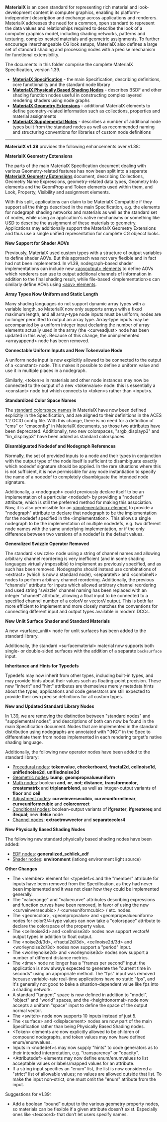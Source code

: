 <!-----
README for MaterialX Specification v1.39
----->

**MaterialX** is an open standard for representing rich material and look-development content in computer graphics, enabling its platform-independent description and exchange across applications and renderers.  MaterialX addresses the need for a common, open standard to represent the data values and relationships required to describe the look of a computer graphics model, including shading networks, patterns and texturing, complex nested materials and geometric assignments. To further encourage interchangeable CG look setups, MaterialX also defines a large set of standard shading and processing nodes with a precise mechanism for functional extensibility.

The documents in this folder comprise the complete MaterialX Specification, version 1.39.

* [**MaterialX Specification**](./MaterialX.Specification.md) - the main Specification, describing definitions, core functionality and the standard node library
* [**MaterialX Physically Based Shading Nodes**](./MaterialX.PBRSpec.md) - describes BSDF and other shading function nodes useful in constructing complex layered rendering shaders using node graphs
* [**MaterialX Geometry Extensions**](./MaterialX.GeomExts.md) - additional MaterialX elements to define geometry-related information such as collections, properties and material assignments
* [**MaterialX Supplemental Notes**](./MaterialX.Supplement.md) - describes a number of additional node types built from the standard nodes as well as recommended naming and structuring conventions for libraries of custom node definitions

<p>

---


**MaterialX v1.39** provides the following enhancements over v1.38:


**MaterialX Geometry Extensions**

The parts of the main MaterialX Specification document dealing with various Geometry-related features has now been split into a separate [**MaterialX Geometry Extensions**](./MaterialX.GeomExts.md) document, describing Collections, Geometry Name Expressions, geometry-related data types, Geometry Info elements and the GeomProp and Token elements used within them, and Look, Property, Visibility and assignment elements.

With this split, applications can claim to be MaterialX Compatible if they support all the things described in the main Specification, e.g. the elements for nodegraph shading networks and materials as well as the standard set of nodes, while using an application's native mechanisms or something like USD to describe the assignment of these materials to geometry.  Applications may additionally support the MaterialX Geometry Extensions and thus use a single unified representation for complete CG objecct looks.


**New Support for Shader AOVs**

Previously, MaterialX used custom types with a structure of output variables to define shader AOVs.  But this approach was not very flexible and in fact had not been implemented.  In v1.39, nodegraph-based shader implementations can include new [&lt;aovoutput> elements](./MaterialX.Specification.md#aov-output-elements) to define AOVs which renderers can use to output additional channels of information in addition to the final shading result, while file-based &lt;implementation>s can similarly define AOVs using [&lt;aov> elements](./MaterialX.Specification.md#implementation-aov-elements).


**Array Types Now Uniform and Static Length**

Many shading languages do not support dynamic array types with a variable length, so MaterialX now only supports arrays with a fixed maximum length, and all array-type node inputs must be uniform; nodes are no longer permitted to output an array type.  Array-type inputs may be accompanied by a uniform integer input declaring the number of array elements actually used in the array (the &lt;curveadjust> node has been updated in this way).  Because of this change, the unimplemented &lt;arrayappend> node has been removed.


**Connectable Uniform Inputs and New Tokenvalue Node**

A uniform node input is now explicitly allowed to be connected to the output of a &lt;constant> node.  This makes it possible to define a uniform value and use it in multiple places in a nodegraph.

Similarly, &lt;token>s in materials and other node instances may now be connected to the output of a new &lt;tokenvalue> node: this is essentially a &lt;constant> node but which connects to &lt;token>s rather than &lt;input>s.


**Standardized Color Space Names**

The [standard colorspace names](./MaterialX.Specification.md#color-spaces-and-color-management-systems) in MaterialX have now been defined explicitly in the Specification, and are aligned to their definitions in the ACES 1.2 OCIO config file.  With this change, there is no need for a definition of "cms" or "cmsconfig" in MaterialX documents, so those two attributes have been deprecated.  Additionally, two new colorspaces, "srgb_displayp3" and "lin_displayp3" have been added as standard colorspaces.


**Disambiguated Nodedef and Nodegraph References**

Normally, the set of provided inputs to a node and their types in conjunction with the output type of the node itself is sufficient to disambiguate exactly which nodedef signature should be applied.  In the rare situations where this is not sufficient, it is now permissible for any node instantiation to specify the name of a nodedef to completely disambiguate the intended node signature.

Additionally, a &lt;nodegraph> could previously declare itself to be an implementation of a particular &lt;nodedef> by providing a "nodedef" attribute, which is still the preferred method for making this association.  Now, it is also permissible for an [&lt;implementation> element](39/MaterialX.Specification.md#custom-node-definition-using-implementation-elements) to provide a "nodegraph" attribute to declare that nodegraph to be the implementation for the nodedef specified in the &lt;implementation>.  This allows a single nodegraph to be the implementation of multiple nodedefs, e.g. two different node names with the same underlying implementation, or if the only difference between two versions of a nodedef is the default values.


**Generalized Swizzle Operator Removed**

The standard &lt;swizzle> node using a string of channel names and allowing arbitrary channel reordering is very inefficient (and in some shading languages virtually impossible) to implement as previously specified, and as such has been removed.  Nodegraphs should instead use combinations of &lt;extract> (which is now a standard node), &lt;separateN> and &lt;combineN> nodes to perform arbitrary channel reordering.  Additionally, the previous "channels" attribute for inputs which allowed arbitrary channel reordering and used string "swizzle" channel naming has been replaced with an integer "channel" attribute, allowing a float input to be connected to a specified channel number of a color<em>N</em> or vector<em>N</em> output.  This is both far more efficient to implement and more closely matches the conventions for connecting different input and output types available in modern DCCs.


**New Unlit Surface Shader and Standard Materials**

A new &lt;surface_unlit> node for unlit surfaces has been added to the standard library.

Additionally, the standard &lt;surfacematerial> material now supports both single- or double-sided surfaces with the addition of a separate `backsurface` input.


**Inheritance and Hints for Typedefs**

Typedefs may now inherit from other types, including built-in types, and may provide hints about their values such as floating-point precision.  These new "inherit" and "hint" attributes are themselves merely metadata hints about the types; applications and code generators are still expected to provide their own precise definitions for all custom types.


**New and Updated Standard Library Nodes**

In 1.39, we are removing the distinction between "standard nodes" and "supplemental nodes", and descriptions of both can now be found in the main Specification document.  Nodes that are implemented in the standard distribution using nodegraphs are annotated with "(NG)" in the Spec to differentiate them from nodes implemented in each rendering target's native shading language.

Additionally, the following new operator nodes have been added to the standard library:

* [Procedural nodes](./MaterialX.Specification.md#procedural-nodes): **tokenvalue**, **checkerboard**, **fractal2d**, **cellnoise1d**, **unifiednoise2d**, **unifiednoise3d**
* [Geometric nodes](./MaterialX.Specification.md#geometric-nodes): **bump**, **geompropvalueuniform**
* [Math nodes](./MaterialX.Specification.md#math-nodes): boolean **and**, **or**, **not**; **distance**, **transformcolor**, **creatematrix** and **triplanarblend**, as well as integer-output variants of **floor** and **ceil**
* [Adjustment nodes](./MaterialX.Specification.md#adjustment-nodes): **curveinversecubic**, **curveuniformlinear**, **curveuniformcubic** and **colorcorrect**
* [Conditional nodes](./MaterialX.Specification.md#conditional-nodes): boolean-output variants of **ifgreater**, **ifgreatereq** and **ifequal**; new **ifelse** node
* [Channel nodes](./MaterialX.Specification.md#channel-nodes): **extractrowvector** and **separatecolor4**


**New Physically Based Shading Nodes**

The following new standard physically based shading nodes have been added:

* [EDF nodes](./MaterialX.PBRSpec.md#edf-nodes): **generalized_schlick_edf**
* [Shader nodes](./MaterialX.PBRSpec.md#shader-nodes): **environment** (latlong environment light source)


**Other Changes**

* The &lt;member> element for &lt;typedef>s and the "member" attribute for inputs have been removed from the Specification, as they had never been implemented and it was not clear how they could be implemented generally.
* The "valuerange" and "valuecurve" attributes describing expressions and function curves have been removed, in favor of using the new &lt;curveinversecubic> / &lt;curveuniformcubic> / etc. nodes.
* The &lt;geomcolor>, &lt;geompropvalue> and &lt;geompropvalueuniform> nodes for color3/4-type values can now take a "colorspace" attribute to declare the colorspace of the property value.
* The &lt;cellnoise2d> and &lt;cellnoise3d> nodes now support vector<em>N</em> output types in addition to float output.
* The &lt;noise2d/3d>, &lt;fractal2d/3d>, &lt;cellnoise2d/3d> and &lt;worleynoise2d/3d> nodes now support a "period" input.
* The &lt;worleynoise2d> and &lt;worleynoise3d> nodes now support a number of different distance metrics.
* The &lt;time> node no longer has a "frames per second" input: the application is now always expected to generate the "current time in seconds" using an appropriate method.  The "fps" input was removed because variable-rate real-time applications have no static "fps", and it's generally not good to bake a situation-dependent value like fps into a shading network.
* A standard "tangent" space is now defined in addition to "model", "object" and "world" spaces, and the &lt;heighttonormal> node now accepts a uniform "space" input to define the space of the output normal vector.
* The &lt;switch> node now supports 10 inputs instead of just 5.
* The &lt;surface> and &lt;displacement> nodes are now part of the main Specification rather than being Physically Based Shading nodes.
* &lt;Token> elements are now explicitly allowed to be children of compound nodegraphs, and token values may now have defined enum/enumvalues.
* Inputs in &lt;nodedef>s may now supply "hints" to code generators as to their intended interpretation, e.g. "transparency" or "opacity".
* &lt;Attributedef> elements may now define enum/enumvalues to list acceptable values or labels/mapped values for an attribute.
* If a string input specifies an "enum" list, the list is now considered a "strict" list of allowable values; no values are allowed outside that list.  To make the input non-strict, one must omit the "enum" atribute from the input.


Suggestions for v1.39:

* Add a boolean “bound” output to the various geometry property nodes, so materials can be flexible if a given attribute doesn’t exist. Especially ones like &lt;texcoord> that don’t let users specify names.

